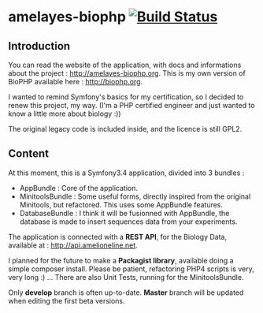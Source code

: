 # amelayes-biophp [![Build Status](https://travis-ci.com/amelaye/amelayes-biophp.svg?token=wTxpQV7yiNjECTcuzjCy&branch=develop)](https://travis-ci.com/amelaye/amelayes-biophp)

## Introduction
You can read the website of the application, with docs and informations about the project : http://amelayes-biophp.org.
This is my own version of BioPHP available here : http://biophp.org.

I wanted to remind Symfony's basics for my certification, so I decided to renew this project, my way.
(I'm a PHP certified engineer and just wanted to know a little more about biology :))

The original legacy code is included inside, and the licence is still GPL2.

## Content
At this moment, this is a Symfony3.4 application, divided into 3 bundles :
- AppBundle : Core of the application.
- MinitoolsBundle : Some useful forms, directly inspired from the original Minitools, but refactored. This uses some AppBundle features.
- DatabaseBundle : I think it will be fusionned with AppBundle, the database is made to insert sequences data from your experiments.

The application is connected with a **REST API**, for the Biology Data, available at : http://api.amelioneline.net.

I planned for the future to make a **Packagist library**, available doing a simple composer 
install. Please be patient, refactoring PHP4 scripts is very, very long :) ... 
There are also Unit Tests, running for the MinitoolsBundle.

Only **develop** branch is often up-to-date. **Master** branch will be updated when editing the first beta versions.
